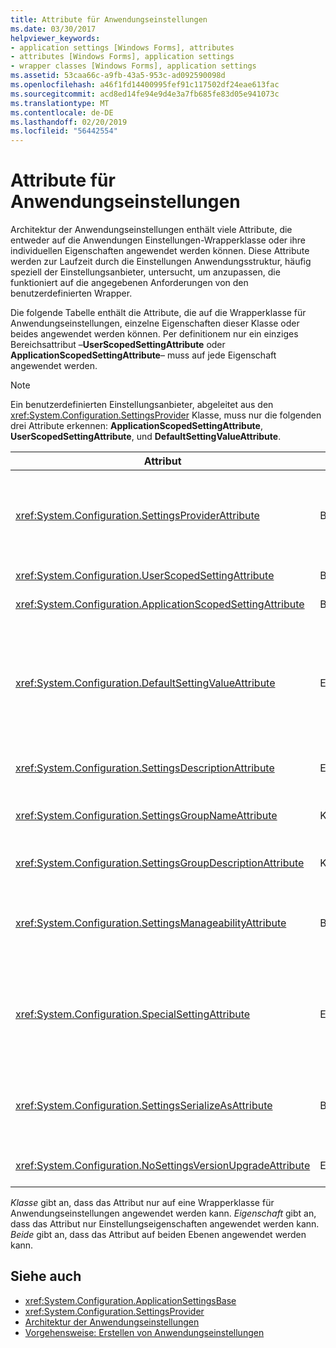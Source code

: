 ```yaml
---
title: Attribute für Anwendungseinstellungen
ms.date: 03/30/2017
helpviewer_keywords:
- application settings [Windows Forms], attributes
- attributes [Windows Forms], application settings
- wrapper classes [Windows Forms], application settings
ms.assetid: 53caa66c-a9fb-43a5-953c-ad092590098d
ms.openlocfilehash: a46f1fd14400995fef91c117502df24eae613fac
ms.sourcegitcommit: acd8ed14fe94e9d4e3a7fb685fe83d05e941073c
ms.translationtype: MT
ms.contentlocale: de-DE
ms.lasthandoff: 02/20/2019
ms.locfileid: "56442554"
---
```

# <a name="application-settings-attributes"></a>Attribute für Anwendungseinstellungen
Architektur der Anwendungseinstellungen enthält viele Attribute, die entweder auf die Anwendungen Einstellungen-Wrapperklasse oder ihre individuellen Eigenschaften angewendet werden können. Diese Attribute werden zur Laufzeit durch die Einstellungen Anwendungsstruktur, häufig speziell der Einstellungsanbieter, untersucht, um anzupassen, die funktioniert auf die angegebenen Anforderungen von den benutzerdefinierten Wrapper.  
  
 Die folgende Tabelle enthält die Attribute, die auf die Wrapperklasse für Anwendungseinstellungen, einzelne Eigenschaften dieser Klasse oder beides angewendet werden können. Per definitionem nur ein einziges Bereichsattribut –**UserScopedSettingAttribute** oder **ApplicationScopedSettingAttribute**– muss auf jede Eigenschaft angewendet werden.  
  
> [!NOTE]
>  Ein benutzerdefinierten Einstellungsanbieter, abgeleitet aus den <xref:System.Configuration.SettingsProvider> Klasse, muss nur die folgenden drei Attribute erkennen: **ApplicationScopedSettingAttribute**, **UserScopedSettingAttribute**, und **DefaultSettingValueAttribute**.  
  
|Attribut|Target|Beschreibung|  
|---------------|------------|-----------------|  
|<xref:System.Configuration.SettingsProviderAttribute>|Beides|Gibt den kurzen Namen des Einstellungsanbieters für Persistenz verwendet.<br /><br /> Wenn dieses Attribut nicht angegeben ist, der Standardanbieter <xref:System.Configuration.LocalFileSettingsProvider>, wird angenommen.|  
|<xref:System.Configuration.UserScopedSettingAttribute>|Beides|Definiert eine Eigenschaft als eine benutzerspezifische anwendungseinstellung an.|  
|<xref:System.Configuration.ApplicationScopedSettingAttribute>|Beides|Definiert eine Eigenschaft als im Gültigkeitsbereich der Anwendung anwendungseinstellung an.|  
|<xref:System.Configuration.DefaultSettingValueAttribute>|Eigenschaft|Gibt eine Zeichenfolge, die in den Wert fest codierter Standardwert für diese Eigenschaft vom Anbieter deserialisiert werden kann.<br /><br /> Die <xref:System.Configuration.LocalFileSettingsProvider> dieses Attribut ist nicht erforderlich und durch einen beliebigen Wert überschrieben werden, bereitgestellt von diesem Attribut liegt ein Wert bereits erhalten bleibt.|  
|<xref:System.Configuration.SettingsDescriptionAttribute>|Eigenschaft|Enthält den beschreibenden Text für eine einzelne Einstellung, die in erster Linie von der Laufzeit und Entwurfszeit-Tools verwendet.|  
|<xref:System.Configuration.SettingsGroupNameAttribute>|Klasse|Stellt einen expliziten Namen für eine Gruppe "Einstellungen". Wenn dieses Attribut fehlt, ist <xref:System.Configuration.ApplicationSettingsBase> der Wrapper-Klassenname verwendet.|  
|<xref:System.Configuration.SettingsGroupDescriptionAttribute>|Klasse|Enthält den beschreibenden Text für eine Gruppe "Einstellungen" in erster Linie von der Laufzeit und Entwurfszeit-Tools verwendet.|  
|<xref:System.Configuration.SettingsManageabilityAttribute>|Beides|Gibt NULL oder mehr Verwaltbarkeit-Dienste, die der Gruppe "Einstellungen" oder die Eigenschaft bereitgestellt werden soll. Die verfügbaren Dienste gelten die <xref:System.Configuration.SettingsManageability> Enumeration.|  
|<xref:System.Configuration.SpecialSettingAttribute>|Eigenschaft|Gibt an, dass eine Einstellung auf eine spezielle, vordefinierte Kategorie, z. B. eine Verbindungszeichenfolge gehört, die spezielle Verarbeitung durch den Einstellungsanbieter vorschlägt. Die vordefinierten Kategorien für dieses Attribut definieren, indem die <xref:System.Configuration.SpecialSetting> Enumeration.|  
|<xref:System.Configuration.SettingsSerializeAsAttribute>|Beides|Gibt einen bevorzugten Serialisierungsmechanismus für eine Gruppe oder Eigenschaft an. Die verfügbaren Serialisierungsmechanismen werden definiert, indem die <xref:System.Configuration.SettingsSerializeAs> Enumeration.|  
|<xref:System.Configuration.NoSettingsVersionUpgradeAttribute>|Eigenschaft|Gibt an, dass ein Einstellungsanbieter alle Upgrade Anwendungsfunktionalität für die markierte Eigenschaft deaktivieren soll.|  
  
 *Klasse* gibt an, dass das Attribut nur auf eine Wrapperklasse für Anwendungseinstellungen angewendet werden kann. *Eigenschaft* gibt an, dass das Attribut nur Einstellungseigenschaften angewendet werden kann. *Beide* gibt an, dass das Attribut auf beiden Ebenen angewendet werden kann.  
  
## <a name="see-also"></a>Siehe auch
- <xref:System.Configuration.ApplicationSettingsBase>
- <xref:System.Configuration.SettingsProvider>
- [Architektur der Anwendungseinstellungen](../../../../docs/framework/winforms/advanced/application-settings-architecture.md)
- [Vorgehensweise: Erstellen von Anwendungseinstellungen](how-to-create-application-settings.md)
